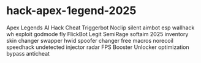 # hack-apex-1egend-2025
Apex Legends AI Hack Cheat Triggerbot Noclip silent aimbot esp wallhack wh exploit godmode fly FlickBot Legit SemiRage softaim 2025 inventory skin changer swapper hwid spoofer changer free macros norecoil speedhack undetected injector radar FPS Booster Unlocker optimization bypass anticheat
